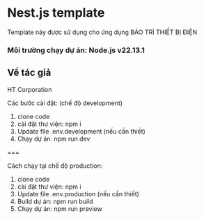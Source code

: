 # Nest.js template

Template này được sử dụng cho ứng dụng BẢO TRÌ THIẾT BỊ ĐIỆN

### Môi trường chạy dự án: Node.js v22.13.1

## Về tác giả

HT Corporation

Các bước cài đặt: (chế độ development)

1. clone code
2. cài đặt thư viện: npm i
3. Update file .env.development (nếu cần thiết)
4. Chạy dự án: npm run dev

===

Cách chạy tại chế độ production:

1. clone code
2. cài đặt thư viện: npm i
3. Update file .env.production (nếu cần thiết)
4. Build dự án: npm run build
5. Chạy dự án: npm run preview
